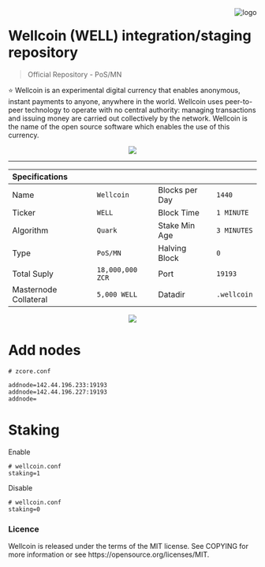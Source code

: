 <a href="https://aimeos.org/">
    <img src="https://wellcoin.tk/img/logo.png" alt="logo" title="Wellcoin" align="right" />
</a>

Wellcoin (WELL) integration/staging repository
======================
> Official Repository - PoS/MN

:star: Wellcoin is an experimental digital currency that enables anonymous, instant payments to anyone, anywhere in the world. Wellcoin uses peer-to-peer technology to operate with no central authority: managing transactions and issuing money are carried out collectively by the network. Wellcoin is the name of the open source software which enables the use of this currency.

<p align="center"><a href="https://github.com/wellcoin/wellcoin"><img src="https://wellcoin.tk/img/wallet.png" /></a></p>
<hr>

|Specifications		   		| 					  |						|					  |
|:-------------------- 		| :------------------ | :------------------ | :------------------ |
|Name  		                | `Wellcoin`             |Blocks per Day   	| `1440`              |
|Ticker 				    | `WELL`               |Block Time  			| `1 MINUTE`          |
|Algorithm					| `Quark`             |Stake Min Age		| `3 MINUTES`           |
|Type 						| `PoS/MN`            |Halving Block  		| `0`            |
|Total Suply 			    | `18,000,000 ZCR`    |Port 			    | `19193`    		  |
|Masternode Collateral      | `5,000 WELL`         |Datadir			    | `.wellcoin`			  |

<p align="center"><img src="https://wellcoin.tk/img/blocks.png" /></a></p>

Add nodes
======================
```
# zcore.conf

addnode=142.44.196.233:19193
addnode=142.44.196.227:19193
addnode=
```

Staking
======================
Enable
```
# wellcoin.conf
staking=1
```

Disable
```
# wellcoin.conf
staking=0
```

<h3>Licence</h3>
Wellcoin is released under the terms of the MIT license. See COPYING for more information or see https://opensource.org/licenses/MIT.

